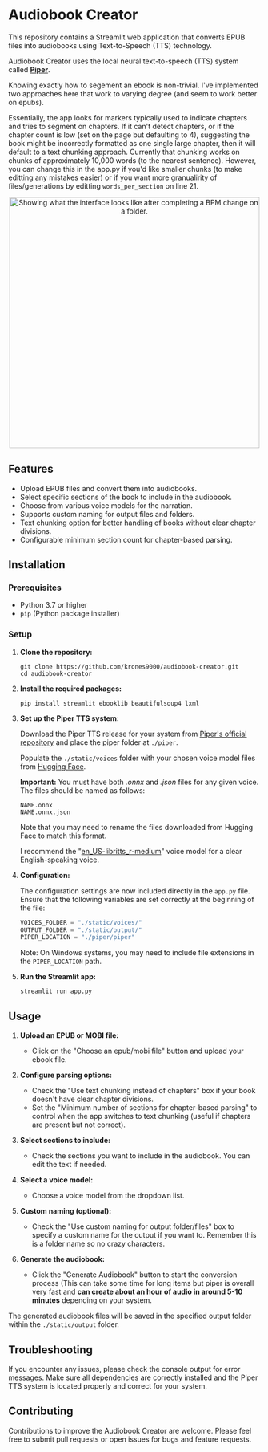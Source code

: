 # Audiobook Creator

This repository contains a Streamlit web application that converts EPUB files into audiobooks using Text-to-Speech (TTS) technology. 

Audiobook Creator uses the local neural text-to-speech (TTS) system called [**Piper**](https://github.com/rhasspy/piper).

Knowing exactly how to segement an ebook is non-trivial. I've implemented two approaches here that work to varying degree (and seem to work better on epubs).

Essentially, the app looks for markers typically used to indicate chapters and tries to segment on chapters. If it can't detect chapters, or if the chapter count is low (set on the page but defaulting to 4), suggesting the book might be incorrectly formatted as one single large chapter, then it will default to a text chunking approach. Currently that chunking works on chunks of approximately 10,000 words (to the nearest sentence). However, you can change this in the app.py if you'd like smaller chunks (to make editting any mistakes easier) or if you want more granualirity of files/generations by editting `words_per_section` on line 21.

<p align="center">
<img src="https://github.com/user-attachments/assets/d24e7931-2bc0-4665-a2eb-93085d1793f8" width="500" title="Showing what the interface looks like after completing a BPM change on a folder."/>
</p>


## Features

- Upload EPUB files and convert them into audiobooks.
- Select specific sections of the book to include in the audiobook.
- Choose from various voice models for the narration.
- Supports custom naming for output files and folders.
- Text chunking option for better handling of books without clear chapter divisions.
- Configurable minimum section count for chapter-based parsing.

## Installation

### Prerequisites

- Python 3.7 or higher
- `pip` (Python package installer)

### Setup

1. **Clone the repository:**

   ```
   git clone https://github.com/krones9000/audiobook-creator.git
   cd audiobook-creator
   ```

2. **Install the required packages:**

   ```
   pip install streamlit ebooklib beautifulsoup4 lxml
   ```

3. **Set up the Piper TTS system:**

   Download the Piper TTS release for your system from [Piper's official repository](https://github.com/rhasspy/piper) and place the piper folder at `./piper`.

   Populate the `./static/voices` folder with your chosen voice model files from [Hugging Face](https://huggingface.co/rhasspy/piper-voices/tree/v1.0.0).

   **Important:** You must have both *.onnx* and *.json* files for any given voice. The files should be named as follows:

   ```
   NAME.onnx
   NAME.onnx.json
   ```

   Note that you may need to rename the files downloaded from Hugging Face to match this format.

   I recommend the "[en_US-libritts_r-medium](https://huggingface.co/rhasspy/piper-voices/tree/v1.0.0/en/en_US/libritts_r/medium)" voice model for a clear English-speaking voice.

4. **Configuration:**

   The configuration settings are now included directly in the `app.py` file. Ensure that the following variables are set correctly at the beginning of the file:

   ```python
   VOICES_FOLDER = "./static/voices/"
   OUTPUT_FOLDER = "./static/output/"
   PIPER_LOCATION = "./piper/piper"
   ```

   Note: On Windows systems, you may need to include file extensions in the `PIPER_LOCATION` path.

5. **Run the Streamlit app:**

   ```
   streamlit run app.py
   ```

## Usage

1. **Upload an EPUB or MOBI file:**
   - Click on the "Choose an epub/mobi file" button and upload your ebook file.

2. **Configure parsing options:**
   - Check the "Use text chunking instead of chapters" box if your book doesn't have clear chapter divisions.
   - Set the "Minimum number of sections for chapter-based parsing" to control when the app switches to text chunking (useful if chapters are present but not correct).

3. **Select sections to include:**
   - Check the sections you want to include in the audiobook. You can edit the text if needed.

4. **Select a voice model:**
   - Choose a voice model from the dropdown list.

5. **Custom naming (optional):**
   - Check the "Use custom naming for output folder/files" box to specify a custom name for the output if you want to. Remember this is a folder name so no crazy characters.

6. **Generate the audiobook:**
   - Click the "Generate Audiobook" button to start the conversion process (This can take some time for long items but piper is overall very fast and **can create about an hour of audio in around 5-10 minutes** depending on your system.

The generated audiobook files will be saved in the specified output folder within the `./static/output` folder.

## Troubleshooting

If you encounter any issues, please check the console output for error messages. Make sure all dependencies are correctly installed and the Piper TTS system is located properly and correct for your system.

## Contributing

Contributions to improve the Audiobook Creator are welcome. Please feel free to submit pull requests or open issues for bugs and feature requests.
